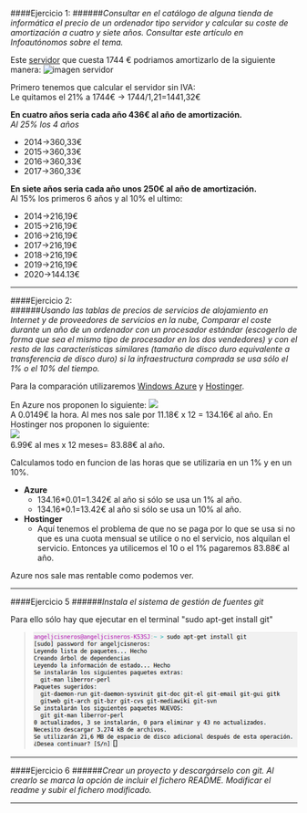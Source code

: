 ####Ejercicio 1:
######_Consultar en el catálogo de alguna tienda de informática el precio de un ordenador tipo servidor y calcular su coste de amortización a cuatro y siete años. Consultar este artículo en Infoautónomos sobre el tema._

[servidor]:http://www.dynos.es/servidor-hp-proliant-ml350p-g8-xeon-e5-2609-2.4-ghz-4gb-disco-duro-hdd-2.5-sff-p420i-512mb-fbwc-460w-cs-gold--887111139054__470065-666.html

[imagen servidor]:http://img.megasur.es/234/470065-666-0.jpg

Este [servidor] que cuesta 1744 € podriamos amortizarlo de la siguiente manera:
![imagen servidor]
  
  Primero tenemos que calcular el servidor sin IVA:  
  Le quitamos el 21% a 1744€ -> 1744/1,21=1441,32€   
  
**En cuatro años seria cada año 436€ al año de amortización.**  
_Al 25% los 4 años_
* 2014->360,33€
* 2015->360,33€
* 2016->360,33€
* 2017->360,33€
 

**En siete años seria cada año unos 250€ al año de amortización.**  
Al 15% los primeros 6 años y al 10% el ultimo:  
* 2014->216,19€
* 2015->216,19€
* 2016->216,19€
* 2017->216,19€
* 2018->216,19€
* 2019->216,19€
* 2020->144.13€
  
  
***
####Ejercicio 2:  
######_Usando las tablas de precios de servicios de alojamiento en Internet y de proveedores de servicios en la nube, Comparar el coste durante un año de un ordenador con un procesador estándar (escogerlo de forma que sea el mismo tipo de procesador en los dos vendedores) y con el resto de las características similares (tamaño de disco duro equivalente a transferencia de disco duro) si la infraestructura comprada se usa sólo el 1% o el 10% del tiempo._  

Para la comparación utilizaremos [Windows Azure](http://azure.microsoft.com/es-es/pricing/details/cloud-services/)
y [Hostinger](http://www.hostinger.es/hosting-vps).  



En Azure nos proponen lo siguiente:
![](https://dl.dropboxusercontent.com/u/23854876/IV/Ejer2Azure.png)  
A 0.0149€ la hora. Al mes nos sale por 11.18€ x 12 = 134.16€ al año.
En Hostinger nos proponen lo siguiente:   
![](https://dl.dropboxusercontent.com/u/23854876/IV/Ejer2Hostinger.png)  
6.99€ al mes x 12 meses= 83.88€ al año.  

Calculamos todo en funcion de las horas que se utilizaria en un 1% y en un 10%.

* **Azure**
  + 134.16*0.01=1.342€ al año si sólo se usa un 1% al año.
  + 134.16*0.1=13.42€ al año si sólo se usa un 10% al año.
* **Hostinger**
  + Aquí tenemos el problema de que no se paga por lo que se usa si no que es una cuota mensual se utilice o no el servicio, nos alquilan el servicio. Entonces ya utilicemos el 10 o el 1% pagaremos 83.88€ al año.  


Azure nos sale mas rentable como podemos ver.

***

####Ejercicio 5
######_Instala el sistema de gestión de fuentes git_


Para ello sólo hay que ejecutar en el terminal "sudo apt-get install git"  
>![](capturas/InstalarGit2.png)

***
####Ejercicio 6
######_Crear un proyecto y descargárselo con git. Al crearlo se marca la opción de incluir el fichero README. Modificar el readme y subir el fichero modificado._

***


















